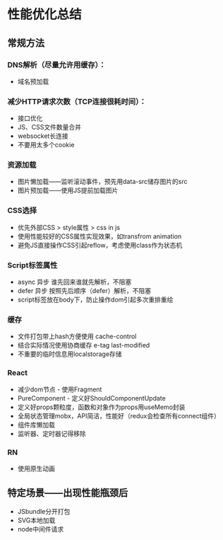 # 性能优化总结

## 常规方法

### DNS解析（尽量允许用缓存）：

- 域名预加载

### 减少HTTP请求次数（TCP连接很耗时间）：

- 接口优化
- JS、CSS文件数量合并
- websocket长连接
- 不要用太多个cookie

### 资源加载

- 图片懒加载——监听滚动事件，预先用data-src储存图片的src
- 图片预加载——使用JS提前加载图片

### CSS选择

- 优先外部CSS > style属性 > css in js 
- 使用性能较好的CSS属性实现效果，如transfrom animation
- 避免JS直接操作CSS引起reflow，考虑使用class作为状态机

### Script标签属性

- async 异步 谁先回来谁就先解析，不阻塞
- defer 异步 按照先后顺序（defer）解析，不阻塞
- script标签放在body下，防止操作dom引起多次重排重绘

### 缓存

- 文件打包带上hash方便使用  cache-control
- 结合实际情况使用协商缓存  e-tag last-modified
- 不重要的临时信息用localstorage存储

### React

- 减少dom节点 - 使用Fragment
- PureComponent - 定义好ShouldComponentUpdate
- 定义好props颗粒度，函数和对象作为props用useMemo封装
- 全局状态管理mobx，API简洁，性能好（redux会检查所有connect组件）
- 组件库懒加载
- 监听器、定时器记得移除

### RN

- 使用原生动画



## 特定场景——出现性能瓶颈后

- JSbundle分开打包
- SVG本地加载
- node中间件请求